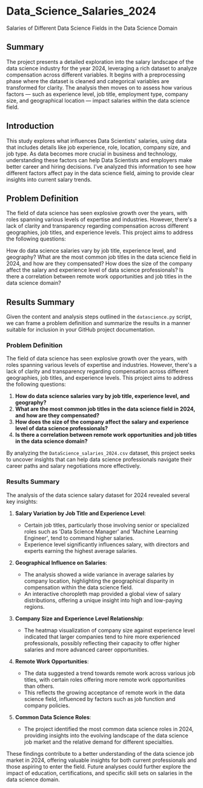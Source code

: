 # Data_Science_Salaries_2024
Salaries of Different Data Science Fields in the Data Science Domain

## Summary
The project presents a detailed exploration into the salary landscape of the data science industry for the year 2024, leveraging a rich dataset to analyze compensation across different variables. It begins with a preprocessing phase where the dataset is cleaned and categorical variables are transformed for clarity. The analysis then moves on to assess how various factors — such as experience level, job title, employment type, company size, and geographical location — impact salaries within the data science field.

## Introduction
This study explores what influences Data Scientists' salaries, using data that includes details like job experience, role, location, company size, and job type. As data becomes more crucial in business and technology, understanding these factors can help Data Scientists and employers make better career and hiring decisions. I've analyzed this information to see how different factors affect pay in the data science field, aiming to provide clear insights into current salary trends.

## Problem Definition
The field of data science has seen explosive growth over the years, with roles spanning various levels of expertise and industries. However, there's a lack of clarity and transparency regarding compensation across different geographies, job titles, and experience levels. This project aims to address the following questions:

How do data science salaries vary by job title, experience level, and geography?
What are the most common job titles in the data science field in 2024, and how are they compensated?
How does the size of the company affect the salary and experience level of data science professionals?
Is there a correlation between remote work opportunities and job titles in the data science domain?

## Results Summary
Given the content and analysis steps outlined in the `datascience.py` script, we can frame a problem definition and summarize the results in a manner suitable for inclusion in your GitHub project documentation.

### Problem Definition

The field of data science has seen explosive growth over the years, with roles spanning various levels of expertise and industries. However, there's a lack of clarity and transparency regarding compensation across different geographies, job titles, and experience levels. This project aims to address the following questions:

1. **How do data science salaries vary by job title, experience level, and geography?**
2. **What are the most common job titles in the data science field in 2024, and how are they compensated?**
3. **How does the size of the company affect the salary and experience level of data science professionals?**
4. **Is there a correlation between remote work opportunities and job titles in the data science domain?**

By analyzing the `DataScience_salaries_2024.csv` dataset, this project seeks to uncover insights that can help data science professionals navigate their career paths and salary negotiations more effectively.

### Results Summary

The analysis of the data science salary dataset for 2024 revealed several key insights:

1. **Salary Variation by Job Title and Experience Level**:
   - Certain job titles, particularly those involving senior or specialized roles such as 'Data Science Manager' and 'Machine Learning Engineer', tend to command higher salaries.
   - Experience level significantly influences salary, with directors and experts earning the highest average salaries.

2. **Geographical Influence on Salaries**:
   - The analysis showed a wide variance in average salaries by company location, highlighting the geographical disparity in compensation within the data science field.
   - An interactive choropleth map provided a global view of salary distributions, offering a unique insight into high and low-paying regions.

3. **Company Size and Experience Level Relationship**:
   - The heatmap visualization of company size against experience level indicated that larger companies tend to hire more experienced professionals, possibly reflecting their capacity to offer higher salaries and more advanced career opportunities.

4. **Remote Work Opportunities**:
   - The data suggested a trend towards remote work across various job titles, with certain roles offering more remote work opportunities than others.
   - This reflects the growing acceptance of remote work in the data science field, influenced by factors such as job function and company policies.

5. **Common Data Science Roles**:
   - The project identified the most common data science roles in 2024, providing insights into the evolving landscape of the data science job market and the relative demand for different specialties.

These findings contribute to a better understanding of the data science job market in 2024, offering valuable insights for both current professionals and those aspiring to enter the field. Future analyses could further explore the impact of education, certifications, and specific skill sets on salaries in the data science domain.



